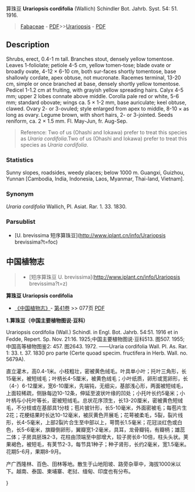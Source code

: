 算珠豆 **Urariopsis cordifolia** (Wallich) Schindler Bot. Jahrb. Syst. 54: 51. 1916.

> [Fabaceae](http://www.iplant.cn/info/Fabaceae?t=foc) - [PDF](http://www.iplant.cn/foc/pdf/Fabaceae.pdf)>>[Urariopsis](http://www.iplant.cn/info/Urariopsis?t=foc) - [PDF](http://www.iplant.cn/foc/pdf/Urariopsis.pdf)

## Description

Shrubs, erect, 0.4-1 m tall. Branches stout, densely yellow tomentose. Leaves 1-foliolate; petiole 4-5 cm, yellow tomen-tose; blade ovate or broadly ovate, 4-12 × 6-10 cm, both sur-faces shortly tomentose, base shallowly cordate, apex obtuse, not mucronate. Racemes terminal, 13-20 cm, simple or once branched at base, densely shortly yellow tomentose. Pedicel 1-1.2 cm at fruiting, with grayish yellow spreading hairs. Calyx 4-5 mm; upper 2 lobes connate above middle. Corolla pale red or white, 5-6 mm; standard obovate; wings ca. 5 × 1-2 mm, base auriculate; keel obtuse, clawed. Ovary 2- or 3-ovuled; style enlarged from apex to middle, 8-10 × as long as ovary. Legume brown, with short hairs, 2- or 3-jointed. Seeds reniform, ca. 2 × 1.5 mm. Fl. May-Jun, fr. Aug-Sep.


> Reference: 
> Two of us (Ohashi and Iokawa) prefer to treat this species as *Uraria cordifolia*.Two of us (Ohashi and Iokawa) prefer to treat this species as *Uraria cordifolia*.

### Statistics
Sunny slopes, roadsides, weedy places; below 1000 m. Guangxi, Guizhou, Yunnan [Cambodia, India, Indonesia, Laos, Myanmar, Thai-land, Vietnam].

### Synonym
*Uraria cordifolia* Wallich, Pl. Asiat. Rar. 1. 33. 1830.



### Parsublist

* [U.  brevissima  短序算珠豆](http://www.iplant.cn/info/Urariopsis brevissima?t=foc)

## 中国植物志

> * [短序算珠豆  U.  brevissima](http://www.iplant.cn/info/Urariopsis brevissima?t=z)


**算珠豆 Urariopsis cordifolia**

* [《中国植物志》](http://www.iplant.cn/frps)- [第41卷](http://www.iplant.cn/frps/vol/41) >> 077页 [PDF](http://www.iplant.cn/frps/pdf/41/077.PDF)


**1.算珠豆（中国主要植物图说·豆科）**

Urariopsis cordifolia (Wall.) Schindl. in Engl. Bot. Jahrb. 54:51. 1916 et in Fedde, Repert. Sp. Nov. 21:16. 1925;中国主要植物图说·豆科513. 图507. 1955;中国高等植物图鉴2: 457. 图2643. 1972. ——Uraria cordifolia Wall. Pl. As. Rar. 1: 33. t. 37. 1830 pro parte (Certe quoad specim. fructifera in Herb. Wall. no. 5679A).

直立灌木，高0.4-1米。小枝粗壮，密被黄色绒毛。叶具单小叶；托叶三角形，长15毫米，被短绒毛；叶柄长4-5厘米，被黄色绒毛；小叶纸质，卵形或宽卵形，长（4-）6-12厘米，宽6-10厘米，先端钝，无细尖，基部浅心形，两面被短绒毛，上面较稀疏，侧脉每边10-12条，伸延至波状叶缘的凹处；小托叶长约5毫米；小叶柄与小托叶等长，密被短绒毛。总状花序顶生，长13-20厘米，密被黄色短绒毛，不分枝或在基部具1分枝；苞片披针形，长5-10毫米，外面密被毛；每苞片生2花；花梗结果时长达10-12毫米，被灰黄色开展毛；花萼被柔毛，5裂，裂片线形，长4-5毫米，上部2裂片合生至中部以上，萼筒长1.5毫米；花冠淡红色或白色，长5-6毫米，旗瓣倒卵形，翼瓣宽1-2毫米，具耳，龙骨瓣钝，有瓣柄；雄蕊二体；子房具胚珠2-3，花柱由顶端至中部增大，较子房长8-10倍，柱头头状。荚果褐色，被短毛，有荚节2-3，每节具1种子；种子肾形，长约2毫米，宽1.5毫米。花期5-6月，果期8-9月。

产广西隆林、百色、田林等地。散生于山地阳坡、路旁杂草中，海拔1000米以下。越南、泰国、柬埔寨、老挝、缅甸、印度也有分布。



}